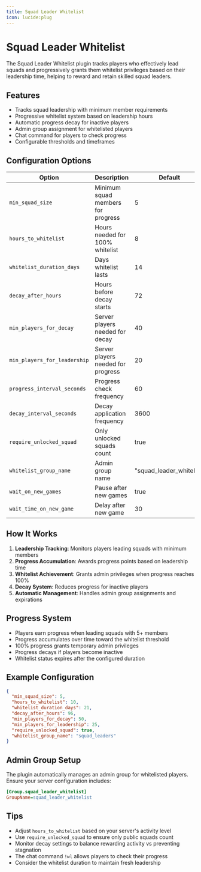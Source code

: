```yaml
---
title: Squad Leader Whitelist
icon: lucide:plug
---
```


# Squad Leader Whitelist

The Squad Leader Whitelist plugin tracks players who effectively lead squads and progressively grants them whitelist privileges based on their leadership time, helping to reward and retain skilled squad leaders.

## Features

- Tracks squad leadership with minimum member requirements
- Progressive whitelist system based on leadership hours
- Automatic progress decay for inactive players
- Admin group assignment for whitelisted players
- Chat command for players to check progress
- Configurable thresholds and timeframes

## Configuration Options

| Option | Description | Default | Required |
|--------|-------------|---------|----------|
| `min_squad_size` | Minimum squad members for progress | 5 | No |
| `hours_to_whitelist` | Hours needed for 100% whitelist | 8 | No |
| `whitelist_duration_days` | Days whitelist lasts | 14 | No |
| `decay_after_hours` | Hours before decay starts | 72 | No |
| `min_players_for_decay` | Server players needed for decay | 40 | No |
| `min_players_for_leadership` | Server players needed for progress | 20 | No |
| `progress_interval_seconds` | Progress check frequency | 60 | No |
| `decay_interval_seconds` | Decay application frequency | 3600 | No |
| `require_unlocked_squad` | Only unlocked squads count | true | No |
| `whitelist_group_name` | Admin group name | "squad_leader_whitelist" | No |
| `wait_on_new_games` | Pause after new games | true | No |
| `wait_time_on_new_game` | Delay after new game | 30 | No |

## How It Works

1. **Leadership Tracking**: Monitors players leading squads with minimum members
2. **Progress Accumulation**: Awards progress points based on leadership time
3. **Whitelist Achievement**: Grants admin privileges when progress reaches 100%
4. **Decay System**: Reduces progress for inactive players
5. **Automatic Management**: Handles admin group assignments and expirations

## Progress System

- Players earn progress when leading squads with 5+ members
- Progress accumulates over time toward the whitelist threshold
- 100% progress grants temporary admin privileges
- Progress decays if players become inactive
- Whitelist status expires after the configured duration

## Example Configuration

```json
{
  "min_squad_size": 5,
  "hours_to_whitelist": 10,
  "whitelist_duration_days": 21,
  "decay_after_hours": 96,
  "min_players_for_decay": 50,
  "min_players_for_leadership": 25,
  "require_unlocked_squad": true,
  "whitelist_group_name": "squad_leaders"
}
```

## Admin Group Setup

The plugin automatically manages an admin group for whitelisted players. Ensure your server configuration includes:

```ini
[Group.squad_leader_whitelist]
GroupName=squad_leader_whitelist
```

## Tips

- Adjust `hours_to_whitelist` based on your server's activity level
- Use `require_unlocked_squad` to ensure only public squads count
- Monitor decay settings to balance rewarding activity vs preventing stagnation
- The chat command `!wl` allows players to check their progress
- Consider the whitelist duration to maintain fresh leadership
